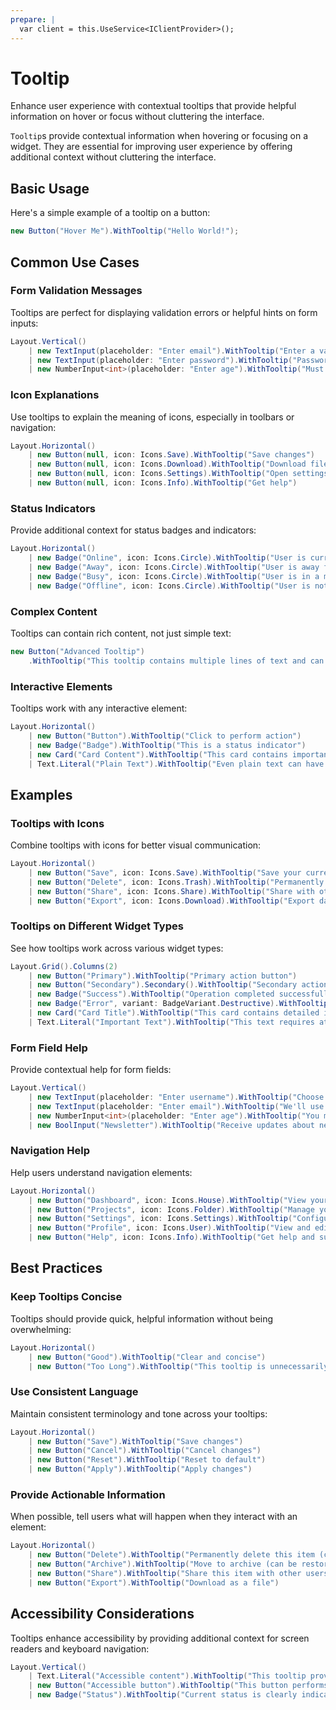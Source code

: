 ```yaml
---
prepare: |
  var client = this.UseService<IClientProvider>();
---
```


# Tooltip

<Ingress>
Enhance user experience with contextual tooltips that provide helpful information on hover or focus without cluttering the interface.
</Ingress>

`Tooltip`s provide contextual information when hovering or focusing on a widget. They are essential for improving user experience by offering additional context without cluttering the interface.

## Basic Usage

Here's a simple example of a tooltip on a button:

```csharp
new Button("Hover Me").WithTooltip("Hello World!");
```

## Common Use Cases

### Form Validation Messages

Tooltips are perfect for displaying validation errors or helpful hints on form inputs:

```csharp demo-tabs 
Layout.Vertical()
    | new TextInput(placeholder: "Enter email").WithTooltip("Enter a valid email address")
    | new TextInput(placeholder: "Enter password").WithTooltip("Password must be at least 8 characters long")
    | new NumberInput<int>(placeholder: "Enter age").WithTooltip("Must be between 18 and 100")
```

### Icon Explanations

Use tooltips to explain the meaning of icons, especially in toolbars or navigation:

```csharp demo-tabs 
Layout.Horizontal()
    | new Button(null, icon: Icons.Save).WithTooltip("Save changes")
    | new Button(null, icon: Icons.Download).WithTooltip("Download file")
    | new Button(null, icon: Icons.Settings).WithTooltip("Open settings")
    | new Button(null, icon: Icons.Info).WithTooltip("Get help")
```

### Status Indicators

Provide additional context for status badges and indicators:

```csharp demo-tabs 
Layout.Horizontal()
    | new Badge("Online", icon: Icons.Circle).WithTooltip("User is currently active")
    | new Badge("Away", icon: Icons.Circle).WithTooltip("User is away from keyboard")
    | new Badge("Busy", icon: Icons.Circle).WithTooltip("User is in a meeting")
    | new Badge("Offline", icon: Icons.Circle).WithTooltip("User is not available")
```

### Complex Content

Tooltips can contain rich content, not just simple text:

```csharp demo-below 
new Button("Advanced Tooltip")
    .WithTooltip("This tooltip contains multiple lines of text and can be quite detailed to provide comprehensive information to the user.")
```

### Interactive Elements

Tooltips work with any interactive element:

```csharp demo-tabs 
Layout.Horizontal()
    | new Button("Button").WithTooltip("Click to perform action")
    | new Badge("Badge").WithTooltip("This is a status indicator")
    | new Card("Card Content").WithTooltip("This card contains important information")
    | Text.Literal("Plain Text").WithTooltip("Even plain text can have tooltips")
```

## Examples

### Tooltips with Icons

Combine tooltips with icons for better visual communication:

```csharp demo-tabs 
Layout.Horizontal()
    | new Button("Save", icon: Icons.Save).WithTooltip("Save your current work")
    | new Button("Delete", icon: Icons.Trash).WithTooltip("Permanently delete this item")
    | new Button("Share", icon: Icons.Share).WithTooltip("Share with others")
    | new Button("Export", icon: Icons.Download).WithTooltip("Export data to file")
```

### Tooltips on Different Widget Types

See how tooltips work across various widget types:

```csharp demo-tabs 
Layout.Grid().Columns(2)
    | new Button("Primary").WithTooltip("Primary action button")
    | new Button("Secondary").Secondary().WithTooltip("Secondary action button")
    | new Badge("Success").WithTooltip("Operation completed successfully")
    | new Badge("Error", variant: BadgeVariant.Destructive).WithTooltip("An error occurred")
    | new Card("Card Title").WithTooltip("This card contains detailed information")
    | Text.Literal("Important Text").WithTooltip("This text requires attention")
```

### Form Field Help

Provide contextual help for form fields:

```csharp demo-below 
Layout.Vertical()
    | new TextInput(placeholder: "Enter username").WithTooltip("Choose a unique username that will be visible to other users")
    | new TextInput(placeholder: "Enter email").WithTooltip("We'll use this email for account verification and notifications")
    | new NumberInput<int>(placeholder: "Enter age").WithTooltip("You must be at least 13 years old to create an account")
    | new BoolInput("Newsletter").WithTooltip("Receive updates about new features and improvements")
```

### Navigation Help

Help users understand navigation elements:

```csharp demo-below 
Layout.Horizontal()
    | new Button("Dashboard", icon: Icons.House).WithTooltip("View your main dashboard")
    | new Button("Projects", icon: Icons.Folder).WithTooltip("Manage your projects")
    | new Button("Settings", icon: Icons.Settings).WithTooltip("Configure your account settings")
    | new Button("Profile", icon: Icons.User).WithTooltip("View and edit your profile")
    | new Button("Help", icon: Icons.Info).WithTooltip("Get help and support")
```

## Best Practices

### Keep Tooltips Concise

Tooltips should provide quick, helpful information without being overwhelming:

```csharp demo-tabs 
Layout.Horizontal()
    | new Button("Good").WithTooltip("Clear and concise")
    | new Button("Too Long").WithTooltip("This tooltip is unnecessarily long and verbose, providing more information than the user needs at this moment, which can be distracting and counterproductive to the user experience")
```

### Use Consistent Language

Maintain consistent terminology and tone across your tooltips:

```csharp demo-tabs 
Layout.Horizontal()
    | new Button("Save").WithTooltip("Save changes")
    | new Button("Cancel").WithTooltip("Cancel changes")
    | new Button("Reset").WithTooltip("Reset to default")
    | new Button("Apply").WithTooltip("Apply changes")
```

### Provide Actionable Information

When possible, tell users what will happen when they interact with an element:

```csharp demo-tabs 
Layout.Horizontal()
    | new Button("Delete").WithTooltip("Permanently delete this item (cannot be undone)")
    | new Button("Archive").WithTooltip("Move to archive (can be restored later)")
    | new Button("Share").WithTooltip("Share this item with other users")
    | new Button("Export").WithTooltip("Download as a file")
```

## Accessibility Considerations

Tooltips enhance accessibility by providing additional context for screen readers and keyboard navigation:

```csharp demo-below 
Layout.Vertical()
    | Text.Literal("Accessible content").WithTooltip("This tooltip provides additional context for assistive technologies")
    | new Button("Accessible button").WithTooltip("This button performs a specific action that is described in the tooltip")
    | new Badge("Status").WithTooltip("Current status is clearly indicated for all users")
```

<WidgetDocs Type="Ivy.Tooltip" ExtensionTypes="Ivy.TooltipExtensions" SourceUrl="https://github.com/Ivy-Interactive/Ivy-Framework/blob/main/Ivy/Widgets/Tooltip.cs"/>

